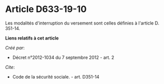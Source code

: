 # Article D633-19-10

Les modalités d'interruption du versement sont celles définies à l'article D. 351-14.

**Liens relatifs à cet article**

_Créé par_:

  - Décret n°2012-1034 du 7 septembre 2012 - art. 2

_Cite_:

  - Code de la sécurité sociale. - art. D351-14
